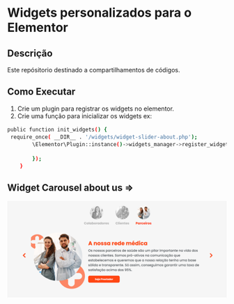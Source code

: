 # Widgets personalizados para o Elementor

## Descrição

Este repósitorio destinado a compartilhamentos de códigos.


## Como Executar

1. Crie um plugin para registrar os widgets no elementor.
2. Crie uma função para inicializar os widgets ex:

```bash
public function init_widgets() {
 require_once( __DIR__ . '/widgets/widget-slider-about.php');
	    \Elementor\Plugin::instance()->widgets_manager->register_widget_type(new \My_Widget_slider_about() );

        });
	}
```
## Widget Carousel about us => 

<img src="imgs/carousel-aboutus-image.webp">